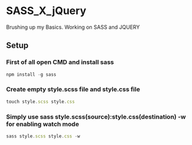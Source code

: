 # SASS_X_jQuery
Brushing up my Basics. Working on SASS and JQUERY
## Setup

### First of all open CMD and install sass
```js
npm install -g sass
```

### Create empty style.scss file and style.css file 
```js
touch style.scss style.css
```

### Simply use sass style.scss(source):style.css(destination) -w for enabling watch mode
```js
sass style.scss style.css -w
```

